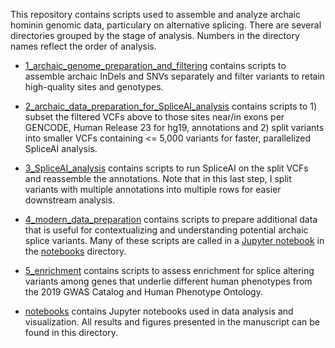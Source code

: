 This repository contains scripts used to assemble and analyze archaic hominin genomic data, particulary on alternative splicing. There are several directories grouped by the stage of analysis. Numbers in the directory names reflect the order of analysis.

- [1_archaic_genome_preparation_and_filtering](https://github.com/brandcm/Archaic_Splicing/tree/main/scripts/1_archaic_genome_preparation_and_filtering) contains scripts to assemble archaic InDels and SNVs separately and filter variants to retain high-quality sites and genotypes.

- [2_archaic_data_preparation_for_SpliceAI_analysis](https://github.com/brandcm/Archaic_Splicing/tree/main/scripts/2_archaic_data_preparation_for_SpliceAI_analysis) contains scripts to 1) subset the filtered VCFs above to those sites near/in exons per GENCODE, Human Release 23 for hg19, annotations and 2) split variants into smaller VCFs containing <= 5,000 variants for faster, parallelized SpliceAI analysis.

- [3_SpliceAI_analysis](https://github.com/brandcm/Archaic_Splicing/tree/main/scripts/3_SpliceAI_analysis) contains scripts to run SpliceAI on the split VCFs and reassemble the annotations. Note that in this last step, I split variants with multiple annotations into multiple rows for easier downstream analysis.

- [4_modern_data_preparation](https://github.com/brandcm/Archaic_Splicing/tree/main/scripts/4_modern_data_preparation) contains scripts to prepare additional data that is useful for contextualizing and understanding potential archaic splice variants. Many of these scripts are called in a [Jupyter notebook](https://github.com/brandcm/Archaic_Splicing/blob/main/scripts/notebooks/2_get_ancestral_alleles_frequencies_introgressed_variants.ipynb) in the [notebooks](https://github.com/brandcm/Archaic_Splicing/tree/main/scripts/notebooks) directory.

- [5_enrichment](https://github.com/brandcm/Archaic_Splicing/tree/main/scripts/5_enrichment) contains scripts to assess enrichment for splice altering variants among genes that underlie different human phenotypes from the 2019 GWAS Catalog and Human Phenotype Ontology.

- [notebooks](https://github.com/brandcm/Archaic_Splicing/tree/main/scripts/notebooks) contains Jupyter notebooks used in data analysis and visualization. All results and figures presented in the manuscript can be found in this directory.
